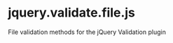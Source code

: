 jquery.validate.file.js
=======================

File validation methods for the jQuery Validation plugin
